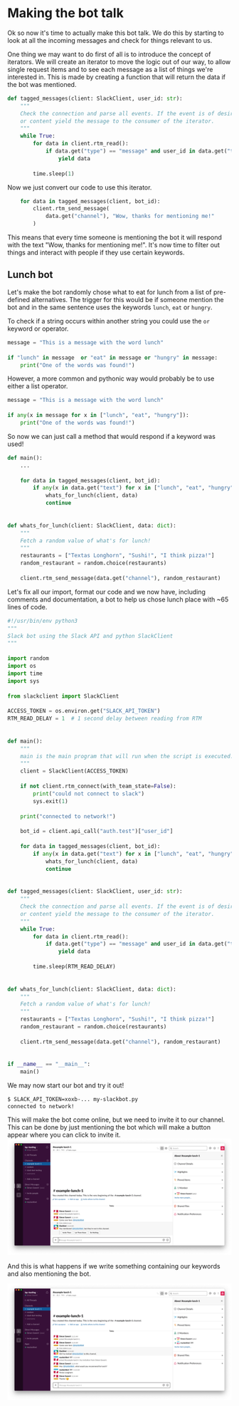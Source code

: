 # Making the bot talk

Ok so now it's time to actually make this bot talk. We do this by starting to
look at all the incoming messages and check for things relevant to us.

One thing we may want to do first of all is to introduce the concept of
iterators. We will create an iterator to move the logic out of our way, to allow
single request items and to see each message as a list of things we're
interested in. This is made by creating a function that will return the data if
the bot was mentioned.

```python
def tagged_messages(client: SlackClient, user_id: str):
    """
    Check the connection and parse all events. If the event is of desired type
    or content yield the message to the consumer of the iterator.
    """
    while True:
        for data in client.rtm_read():
            if data.get("type") == "message" and user_id in data.get("text"):
                yield data

        time.sleep(1)
```

Now we just convert our code to use this iterator.

```python
    for data in tagged_messages(client, bot_id):
        client.rtm_send_message(
            data.get("channel"), "Wow, thanks for mentioning me!"
        )
```

This means that every time someone is mentioning the bot it will respond with
the text "Wow, thanks for mentioning me!". It's now time to filter out things
and interact with people if they use certain keywords.

## Lunch bot

Let's make the bot randomly chose what to eat for lunch from a list of
pre-defined alternatives. The trigger for this would be if someone mention the
bot and in the same sentence uses the keywords `lunch`, `eat` or `hungry`.

To check if a string occurs within another string you could use the `or` keyword
or operator.

```python
message = "This is a message with the word lunch"

if "lunch" in message  or "eat" in message or "hungry" in message:
    print("One of the words was found!")
```

However, a more common and pythonic way would probably be to use either a list
operator.

```python
message = "This is a message with the word lunch"

if any(x in message for x in ["lunch", "eat", "hungry"]):
    print("One of the words was found!")
```

So now we can just call a method that would respond if a keyword was used!

```python
def main():
    ...

    for data in tagged_messages(client, bot_id):
        if any(x in data.get("text") for x in ["lunch", "eat", "hungry"]):
            whats_for_lunch(client, data)
            continue


def whats_for_lunch(client: SlackClient, data: dict):
    """
    Fetch a random value of what's for lunch!
    """
    restaurants = ["Textas Longhorn", "Sushi!", "I think pizza!"]
    random_restaurant = random.choice(restaurants)

    client.rtm_send_message(data.get("channel"), random_restaurant)
```

Let's fix all our import, format our code and we now have, including comments
and documentation, a bot to help us chose lunch place with ~65 lines of code.

```python
#!/usr/bin/env python3
"""
Slack bot using the Slack API and python SlackClient
"""

import random
import os
import time
import sys

from slackclient import SlackClient

ACCESS_TOKEN = os.environ.get("SLACK_API_TOKEN")
RTM_READ_DELAY = 1  # 1 second delay between reading from RTM


def main():
    """
    main is the main program that will run when the script is executed.
    """
    client = SlackClient(ACCESS_TOKEN)

    if not client.rtm_connect(with_team_state=False):
        print("could not connect to slack")
        sys.exit(1)

    print("connected to network!")

    bot_id = client.api_call("auth.test")["user_id"]

    for data in tagged_messages(client, bot_id):
        if any(x in data.get("text") for x in ["lunch", "eat", "hungry"]):
            whats_for_lunch(client, data)
            continue


def tagged_messages(client: SlackClient, user_id: str):
    """
    Check the connection and parse all events. If the event is of desired type
    or content yield the message to the consumer of the iterator.
    """
    while True:
        for data in client.rtm_read():
            if data.get("type") == "message" and user_id in data.get("text"):
                yield data

        time.sleep(RTM_READ_DELAY)


def whats_for_lunch(client: SlackClient, data: dict):
    """
    Fetch a random value of what's for lunch!
    """
    restaurants = ["Textas Longhorn", "Sushi!", "I think pizza!"]
    random_restaurant = random.choice(restaurants)

    client.rtm_send_message(data.get("channel"), random_restaurant)


if __name__ == "__main__":
    main()
```

We may now start our bot and try it out!

```
$ SLACK_API_TOKEN=xoxb-... my-slackbot.py
connected to network!
```

This will make the bot come online, but we need to invite it to our channel.
This can be done by just mentioning the bot which will make a button appear
where you can click to invite it.
![bot example](images/slack20.png)

And this is what happens if we write something containing our keywords and also
mentioning the bot.

![bot example](images/slack21.png)
